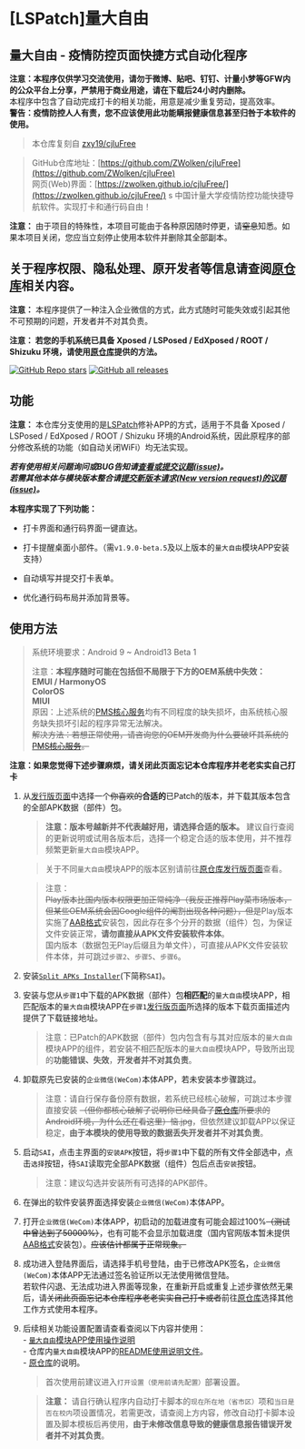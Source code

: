 # [LSPatch]量大自由

## 量大自由 - 疫情防控页面快捷方式自动化程序

**注意：本程序仅供学习交流使用，请勿于微博、贴吧、钉钉、计量小梦等GFW内的公众平台上分享，严禁用于商业用途，请在下载后24小时内删除。**<br>
本程序中包含了自动完成打卡的相关功能，用意是减少重复劳动，提高效率。<br>
**警告：疫情防控人人有责，您不应该使用此功能瞒报健康信息甚至归咎于本软件的使用。**

> 本仓库复刻自 [zxy19/cjluFree](https://github.com/zxy19/cjluFree)

> GitHub仓库地址：[https://github.com/ZWolken/cjluFree](https://github.com/ZWolken/cjluFree)<br>网页(Web)界面：[https://zwolken.github.io/cjluFree/](https://zwolken.github.io/cjluFree/)
s
> 中国计量大学疫情防控功能快捷导航软件。实现打卡和通行码自由！

**注意：** 由于项目的特殊性，本项目可能由于各种原因随时停更，请~~窒息~~知悉。如果本项目关闭，您应当立刻停止使用本软件并删除其全部副本。

## 关于程序权限、隐私处理、原开发者等信息请查阅[原仓库](https://github.com/zxy19/cjluFree)相关内容。

**注意：** 本程序提供了一种注入企业微信的方式，此方式随时可能失效或引起其他不可预期的问题，开发者并不对其负责。

**注意： 若您的手机系统已具备 Xposed / LSPosed / EdXposed / ROOT / Shizuku 环境，请使用[原仓库](https://github.com/zxy19/cjluFree)提供的方法。**

[![GitHub Repo stars](https://img.shields.io/github/stars/ZWolken/cjluFree?style=for-the-badge)](https://github.com/ZWolken/cjluFree)
[![GitHub all releases](https://img.shields.io/github/downloads/ZWolken/cjluFree/total?style=for-the-badge)](https://github.com/ZWolken/cjluFree/releases)

## 功能

**注意：** 本仓库分支使用的是[LSPatch](https://github.com/LSPosed/LSPatch)修补APP的方式，适用于不具备 Xposed / LSPosed / EdXposed / ROOT / Shizuku 环境的Android系统，因此原程序的部分修改系统的功能（如自动关闭WiFi）均无法实现。

***若有使用相关问题询问或BUG告知请[查看或提交议题(issue)](https://github.com/ZWolken/cjluFree/issues)。***<br>
***若需其他本体与模块版本整合请[提交新版本请求(New version request)的议题(issue)](https://github.com/ZWolken/cjluFree/issues/new/choose)。***

**本程序实现了下列功能：**

+ 打卡界面和通行码界面一键直达。

+ 打卡提醒桌面小部件。（需`v1.9.0-beta.5`及以上版本的`量大自由`模块APP安装支持）

+ 自动填写并提交打卡表单。

+ 优化通行码布局并添加背景等。


## 使用方法

>  系统环境要求：Android 9 ~ Android13 Beta 1
>
>  注意：**本程序随时可能在包括但不局限于下方的OEM系统中失效：<br>EMUI / HarmonyOS<br>ColorOS<br>MIUI**
<br>原因：上述系统的[PMS核心服务](https://developer.android.com/reference/android/content/pm/PackageManager)均有不同程度的缺失损坏，由系统核心服务缺失损坏引起的程序异常无法解决。<br>~~解决方法：若想正常使用，请咨询您的OEM开发商为什么要破坏其系统的[PMS核心服务](https://developer.android.com/reference/android/content/pm/PackageManager)。~~

**注意：如果您觉得下述步骤麻烦，请关闭此页面忘记本仓库程序并老老实实自己打卡**

1.  从[发行版页面](https://github.com/ZWolken/cjluFree/releases)中选择一个~~你喜欢的~~**合适的**已Patch的版本，并下载其版本包含的全部APK数据（部件）包。

    >  **注意：版本号越新并不代表越好用，请选择合适的版本。** 建议自行查阅的更新说明或试用各版本后，选择一个稳定合适的版本使用，并不推荐频繁更新`量大自由`模块APP。

    >  关于不同`量大自由`模块APP的版本区别请前往[原仓库发行版页面](https://github.com/zxy19/cjluFree/releases)查看。

    >  注意：<br>~~Play版本比国内版本权限更加正常纯净（我反正推荐Play菜市场版本，但某些OEM系统会因Google组件的阉割出现各种问题），但是~~Play版本实施了[AAB格式](https://developer.android.com/guide/app-bundle)安装包，因此存在多个分开的数据（组件）包，为保证文件安装正常，**请勿直接从APK文件安装软件本体**。<br>国内版本（数据包无Play后缀且为单文件），可直接从APK文件安装软件本体，并可跳过`步骤2`、`步骤5`、`步骤6`。

2.  安装[`Split APKs Installer`](https://github.com/Aefyr/SAI/releases/latest)(下简称`SAI`)。

3.  安装与您从`步骤1`中下载的APK数据（部件）包**相匹配**的`量大自由`模块APP，相匹配版本的`量大自由`模块APP在`步骤1`[发行版页面](https://github.com/ZWolken/cjluFree/releases)所选择的版本下载页面描述内提供了下载链接地址。

    >  注意：已Patch的APK数据（部件）包内包含有与其对应版本的`量大自由`模块APP的组件，若安装不相匹配版本的`量大自由`模块APP，导致所出现的**功能错误、失效**，**开发者并不对其负责**。

4.  卸载原先已安装的`企业微信(WeCom)`本体APP，若未安装本步骤跳过。

    >  注意：请自行保存备份原有数据，若系统已经核心破解，可跳过本步骤直接安装 ~~（但你都核心破解了说明你已经具备了[原仓库](https://github.com/zxy19/cjluFree)所要求的Android环境，为什么还在看这里）恼.jpg~~，但依然建议卸载APP以保证稳定，**由于本模块的使用导致的数据丢失开发者并不对其负责**。

5.  启动`SAI`，点击主界面的`安装APK`按钮，将`步骤1`中下载的所有文件全部选中，点击`选择`按钮，待`SAI`读取完全部APK数据（组件）包后点击`安装`按钮。

    >  注意：建议勾选并安装所有可选择的APK部件。

6.  在弹出的软件安装界面选择安装`企业微信(WeCom)`本体APP。

7.  打开`企业微信(WeCom)`本体APP，初启动的加载进度有可能会超过100%~~（测试中曾达到了50000%）~~，也有可能不会显示加载进度（国内官网版本暂未提供[AAB格式](https://developer.android.com/guide/app-bundle)安装包）。~~应该估计都属于正常现象。~~

8.  成功进入登陆界面后，请选择手机号登陆，由于已修改APK签名，`企业微信(WeCom)`本体APP无法通过签名验证所以无法使用微信登陆。<br>若软件闪退、无法成功进入界面等现象，在重新开启或重复上述步骤依然无果后，请~~关闭此页面忘记本仓库程序老老实实自己打卡或者~~前往[原仓库](https://github.com/zxy19/cjluFree)选择其他工作方式使用本程序。

9.  后续相关功能设置配置请查看查阅以下内容并使用：<br>- [`量大自由`模块APP使用操作说明](https://zwolken.github.io/cjluFree/cjluFree_plug-in/plug-in_README.html)<br>- 仓库内`量大自由`模块APP的[README使用说明文件](https://github.com/ZWolken/cjluFree/blob/LSPatch/cjluFree_plug-in/plug-in_README.md)。<br>- [原仓库](https://github.com/zxy19/cjluFree)的说明。

    >  首次使用前建议进入`打开设置（使用前请先配置）`部署设置。

    >  **注意：** 请自行确认程序内自动打卡脚本的`现在所在地（省市区）`项和`当日是否在校内`项设置情况，若需更改，请查阅上方内容，修改自动打卡脚本设置及脚本模板后再使用，**由于未修改信息导致的健康信息报告错误开发者并不对其负责**。
